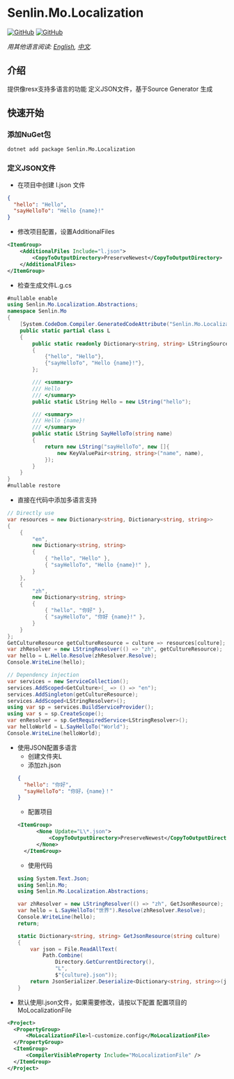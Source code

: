 ﻿# Senlin.Mo.Localization

[![GitHub](https://img.shields.io/badge/-source-181717.svg?logo=GitHub)](https://github.com/gui-xie/Senlin.Mo)
[![GitHub](https://img.shields.io/github/license/gui-xie/Senlin.Mo?color=blue&label=License)](https://github.com/gui-xie/Senlin.Mo/blob/master/license.txt)

*用其他语言阅读: [English](README.md), [中文](README.zh.md).*

## 介绍
提供像resx支持多语言的功能 
定义JSON文件，基于Source Generator 生成

## 快速开始

### 添加NuGet包
```shell
dotnet add package Senlin.Mo.Localization
```
### 定义JSON文件
* 在项目中创建 l.json 文件
```json
{
  "hello": "Hello",
  "sayHelloTo": "Hello {name}!"
}
``` 
* 修改项目配置，设置AdditionalFiles
```xml
<ItemGroup>
    <AdditionalFiles Include="l.json">
        <CopyToOutputDirectory>PreserveNewest</CopyToOutputDirectory>
    </AdditionalFiles>
</ItemGroup>
```
* 检查生成文件L.g.cs
```csharp
#nullable enable
using Senlin.Mo.Localization.Abstractions;
namespace Senlin.Mo
{
    [System.CodeDom.Compiler.GeneratedCodeAttribute("Senlin.Mo.Localization", "0.0.1.0")]
    public static partial class L
    {
        public static readonly Dictionary<string, string> LStringSource = new Dictionary<string, string>
        {
            {"hello", "Hello"},
            {"sayHelloTo", "Hello {name}!"},
        };

        /// <summary>
        /// Hello
        /// </summary>
        public static LString Hello = new LString("hello");

        /// <summary>
        /// Hello {name}!
        /// </summary>
        public static LString SayHelloTo(string name)
        {
            return new LString("sayHelloTo", new []{
                new KeyValuePair<string, string>("name", name),
            });
        }
    }
}
#nullable restore
```
* 直接在代码中添加多语言支持
```csharp
// Directly use
var resources = new Dictionary<string, Dictionary<string, string>>
{
    {
        "en",
        new Dictionary<string, string>
        {
            { "hello", "Hello" },
            { "sayHelloTo", "Hello {name}!" },
        }
    },
    {
        "zh",
        new Dictionary<string, string>
        {
            { "hello", "你好" },
            { "sayHelloTo", "你好 {name}!" },
        }
    }
};
GetCultureResource getCultureResource = culture => resources[culture];
var zhResolver = new LStringResolver(() => "zh", getCultureResource);
var hello = L.Hello.Resolve(zhResolver.Resolve);
Console.WriteLine(hello);

// Dependency injection
var services = new ServiceCollection();
services.AddScoped<GetCulture>(_ => () => "en");
services.AddSingleton(getCultureResource);
services.AddScoped<LStringResolver>();
using var sp = services.BuildServiceProvider();
using var s = sp.CreateScope();
var enResolver = sp.GetRequiredService<LStringResolver>();
var helloWorld = L.SayHelloTo("World");
Console.WriteLine(helloWorld);
```
* 使用JSON配置多语言
  * 创建文件夹L
  * 添加zh.json
  ```json
  {
    "hello": "你好",
    "sayHelloTo": "你好，{name}！"
  }
  ```
  * 配置项目
  ```xml
  <ItemGroup>
        <None Update="L\*.json">
            <CopyToOutputDirectory>PreserveNewest</CopyToOutputDirectory>
        </None>
    </ItemGroup>
  ```
  * 使用代码
  ```csharp
  using System.Text.Json;
  using Senlin.Mo;
  using Senlin.Mo.Localization.Abstractions;
  
  var zhResolver = new LStringResolver(() => "zh", GetJsonResource);
  var hello = L.SayHelloTo("世界").Resolve(zhResolver.Resolve);
  Console.WriteLine(hello);
  return;
  
  static Dictionary<string, string> GetJsonResource(string culture)
  {
      var json = File.ReadAllText(
          Path.Combine(
              Directory.GetCurrentDirectory(),
              "L",
              $"{culture}.json"));
      return JsonSerializer.Deserialize<Dictionary<string, string>>(json)!;
  }
  ```
* 默认使用l.json文件，如果需要修改，请按以下配置
配置项目的MoLocalizationFile
```xml
<Project>
  <PropertyGroup>
      <MoLocalizationFile>l-customize.config</MoLocalizationFile>
  </PropertyGroup>
  <ItemGroup>
      <CompilerVisibleProperty Include="MoLocalizationFile" />
  </ItemGroup>
</Project>
```